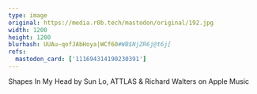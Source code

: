 ```yaml
---
type: image
original: https://media.r0b.tech/mastodon/original/192.jpg
width: 1200
height: 1200
blurhash: UUAu~qofJAbHoya|WCf60#WB$NjZR6j@t6j[
refs:
  mastodon_card: ['111694314190230391']
---
```


Shapes In My Head by Sun Lo, ATTLAS & Richard Walters on Apple Music
